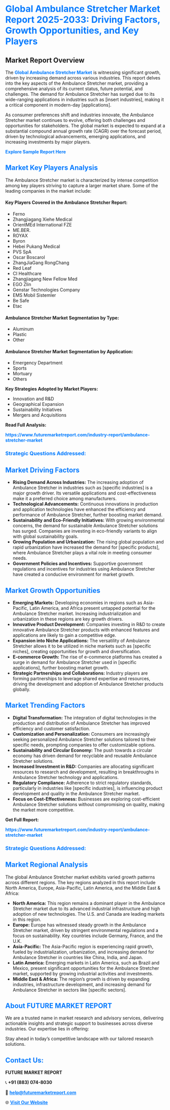 <h1 style="color: #007BFF;">Global Ambulance Stretcher Market Report 2025-2033: Driving Factors, Growth Opportunities, and Key Players</h1>

<section id="overview">
<h2>Market Report Overview</h2>
<p>The <a href="https://www.futuremarketreport.com/industry-report/ambulance-stretcher-market" style="color: #007BFF; text-decoration: none;"><strong>Global Ambulance Stretcher Market</strong></a> is witnessing significant growth, driven by increasing demand across various industries. This report delves into the key aspects of the Ambulance Stretcher market, providing a comprehensive analysis of its current status, future potential, and challenges. The demand for Ambulance Stretcher has surged due to its wide-ranging applications in industries such as [insert industries], making it a critical component in modern-day [applications].</p>
<p>As consumer preferences shift and industries innovate, the Ambulance Stretcher market continues to evolve, offering both challenges and opportunities for stakeholders. The global market is expected to expand at a substantial compound annual growth rate (CAGR) over the forecast period, driven by technological advancements, emerging applications, and increasing investments by major players.</p>
</section>

<section id="overview">
<p><a href="https://www.futuremarketreport.com/request-sample/reportId=64612" style="color: #007BFF; text-decoration: none;"><strong>Explore Sample Report Here</strong></a></p>
</section>

<section id="key-players">
<h2 style="color: #007BFF;">Market Key Players Analysis</h2>
<p>The Ambulance Stretcher market is characterized by intense competition among key players striving to capture a larger market share. Some of the leading companies in the market include:</p>
<h4>Key Players Covered in the Ambulance Stretcher Report:</h4>
<ul><li>Ferno</li><li>Zhangjiagang Xiehe Medical</li><li>OrientMEd International FZE</li><li>ME.BER.</li><li>ROYAX</li><li>Byron</li><li>Hebei Pukang Medical</li><li>PVS SpA</li><li>Oscar Boscarol</li><li>ZhangJiaGang RongChang</li><li>Red Leaf</li><li>CI Healthcare</li><li>Zhangjiagang New Fellow Med</li><li>EGO Zlin</li><li>Genstar Technologies Company</li><li>EMS Mobil Sistemler</li><li>Be Safe</li><li>Etac</li></ul>
<h4>Ambulance Stretcher Market Segmentation by Type:</h4>
<ul><li>Aluminum</li><li>Plastic</li><li>Other</li></ul>

<h4>Ambulance Stretcher Market Segmentation by Application:</h4>
<ul><li>Emergency Department</li><li>Sports</li><li>Mortuary</li><li>Others</li></ul>
<p><strong>Key Strategies Adopted by Market Players:</strong></p>
<ul>
<li>Innovation and R&D</li>
<li>Geographical Expansion</li>
<li>Sustainability Initiatives</li>
<li>Mergers and Acquisitions</li>
</ul>
</section>

<section>
<p><strong>Read Full Analysis: </strong></p><a href="https://www.futuremarketreport.com/industry-report/ambulance-stretcher-market" style="color: #007BFF; text-decoration: none;"><strong>https://www.futuremarketreport.com/industry-report/ambulance-stretcher-market</strong></a>
<h3 style="color: #007BFF;">Strategic Questions Addressed:</h3>
</section>

<section id="driving-factors">
<h2 style="color: #007BFF;">Market Driving Factors</h2>
<ul>
<li><strong>Rising Demand Across Industries:</strong> The increasing adoption of Ambulance Stretcher in industries such as [specific industries] is a major growth driver. Its versatile applications and cost-effectiveness make it a preferred choice among manufacturers.</li>
<li><strong>Technological Advancements:</strong> Continuous innovations in production and application technologies have enhanced the efficiency and performance of Ambulance Stretcher, further boosting market demand.</li>
<li><strong>Sustainability and Eco-Friendly Initiatives:</strong> With growing environmental concerns, the demand for sustainable Ambulance Stretcher solutions has surged. Companies are investing in eco-friendly variants to align with global sustainability goals.</li>
<li><strong>Growing Population and Urbanization:</strong> The rising global population and rapid urbanization have increased the demand for [specific products], where Ambulance Stretcher plays a vital role in meeting consumer needs.</li>
<li><strong>Government Policies and Incentives:</strong> Supportive government regulations and incentives for industries using Ambulance Stretcher have created a conducive environment for market growth.</li>
</ul>
</section>

<section id="growth-opportunities">
<h2 style="color: #007BFF;">Market Growth Opportunities</h2>
<ul>
<li><strong>Emerging Markets:</strong> Developing economies in regions such as Asia-Pacific, Latin America, and Africa present untapped potential for the Ambulance Stretcher market. Increasing industrialization and urbanization in these regions are key growth drivers.</li>
<li><strong>Innovative Product Development:</strong> Companies investing in R&D to create innovative Ambulance Stretcher products with enhanced features and applications are likely to gain a competitive edge.</li>
<li><strong>Expansion into Niche Applications:</strong> The versatility of Ambulance Stretcher allows it to be utilized in niche markets such as [specific niches], creating opportunities for growth and diversification.</li>
<li><strong>E-commerce Growth:</strong> The rise of e-commerce platforms has created a surge in demand for Ambulance Stretcher used in [specific applications], further boosting market growth.</li>
<li><strong>Strategic Partnerships and Collaborations:</strong> Industry players are forming partnerships to leverage shared expertise and resources, driving the development and adoption of Ambulance Stretcher products globally.</li>
</ul>
</section>

<section id="trending-factors">
<h2 style="color: #007BFF;">Market Trending Factors</h2>
<ul>
<li><strong>Digital Transformation:</strong> The integration of digital technologies in the production and distribution of Ambulance Stretcher has improved efficiency and customer satisfaction.</li>
<li><strong>Customization and Personalization:</strong> Consumers are increasingly seeking personalized Ambulance Stretcher solutions tailored to their specific needs, prompting companies to offer customizable options.</li>
<li><strong>Sustainability and Circular Economy:</strong> The push towards a circular economy has driven demand for recyclable and reusable Ambulance Stretcher solutions.</li>
<li><strong>Increased Investment in R&D:</strong> Companies are allocating significant resources to research and development, resulting in breakthroughs in Ambulance Stretcher technology and applications.</li>
<li><strong>Regulatory Compliance:</strong> Adherence to strict regulatory standards, particularly in industries like [specific industries], is influencing product development and quality in the Ambulance Stretcher market.</li>
<li><strong>Focus on Cost-Effectiveness:</strong> Businesses are exploring cost-efficient Ambulance Stretcher solutions without compromising on quality, making the market more competitive.</li>
</ul>
</section>

<section>
<p><strong>Get Full Report: </strong></p><a href="https://www.futuremarketreport.com/industry-report/ambulance-stretcher-market" style="color: #007BFF; text-decoration: none;"><strong>https://www.futuremarketreport.com/industry-report/ambulance-stretcher-market</strong></a>
<h3 style="color: #007BFF;">Strategic Questions Addressed:</h3>
</section>


<section id="regional-analysis">
<h2 style="color: #007BFF;">Market Regional Analysis</h2>
<p>The global Ambulance Stretcher market exhibits varied growth patterns across different regions. The key regions analyzed in this report include North America, Europe, Asia-Pacific, Latin America, and the Middle East & Africa:</p>
<ul>
<li><strong>North America:</strong> This region remains a dominant player in the Ambulance Stretcher market due to its advanced industrial infrastructure and high adoption of new technologies. The U.S. and Canada are leading markets in this region.</li>
<li><strong>Europe:</strong> Europe has witnessed steady growth in the Ambulance Stretcher market, driven by stringent environmental regulations and a focus on sustainability. Key countries include Germany, France, and the U.K.</li>
<li><strong>Asia-Pacific:</strong> The Asia-Pacific region is experiencing rapid growth, fueled by industrialization, urbanization, and increasing demand for Ambulance Stretcher in countries like China, India, and Japan.</li>
<li><strong>Latin America:</strong> Emerging markets in Latin America, such as Brazil and Mexico, present significant opportunities for the Ambulance Stretcher market, supported by growing industrial activities and investments.</li>
<li><strong>Middle East & Africa:</strong> The region’s growth is driven by expanding industries, infrastructure development, and increasing demand for Ambulance Stretcher in sectors like [specific sectors].</li>
</ul>
</section>

<footer>
<h2 style="color: #007BFF;">About FUTURE MARKET REPORT</h2>
<p>We are a trusted name in market research and advisory services, delivering actionable insights and strategic support to businesses across diverse industries. Our expertise lies in offering:</p>

<p>Stay ahead in today’s competitive landscape with our tailored research solutions.</p>

<h2 style="color: #007BFF;">Contact Us:</h2>
<p><strong>FUTURE MARKET REPORT</strong></p>
<p>📞 <strong>+91 (883) 074-8030</strong></p>
<p>📧 <strong><a href="mailto:help@futuremarketreport.com" style="color: #007BFF;">help@futuremarketreport.com</a></strong></p>
<p>🌐 <strong><a href="https://www.futuremarketreport.com/" style="color: #007BFF;">Visit Our Website</a></strong></p>
</footer>